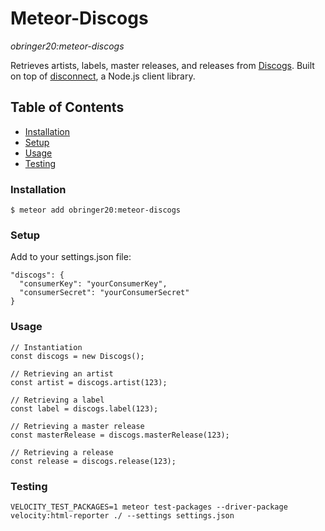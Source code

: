 # Meteor-Discogs
*obringer20:meteor-discogs*

Retrieves artists, labels, master releases, and releases from [Discogs](http://www.discogs.com/developers/). Built on top of [disconnect](https://www.npmjs.com/package/disconnect), a Node.js client library.

## Table of Contents
- [Installation](#installation)
- [Setup](#setup)
- [Usage](#usage)
- [Testing](#testing)

### Installation
```
$ meteor add obringer20:meteor-discogs
```

### Setup
Add to your settings.json file:
```
"discogs": {
  "consumerKey": "yourConsumerKey",
  "consumerSecret": "yourConsumerSecret"
}
```

### Usage
```
// Instantiation
const discogs = new Discogs();

// Retrieving an artist
const artist = discogs.artist(123);

// Retrieving a label
const label = discogs.label(123);

// Retrieving a master release
const masterRelease = discogs.masterRelease(123);

// Retrieving a release
const release = discogs.release(123);
```

### Testing
```
VELOCITY_TEST_PACKAGES=1 meteor test-packages --driver-package velocity:html-reporter ./ --settings settings.json
```
